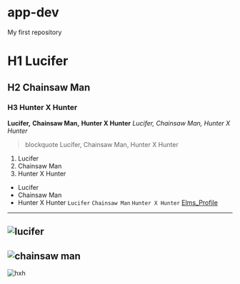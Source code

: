 # app-dev
My first repository
# H1 Lucifer
## H2 Chainsaw Man
### H3 Hunter X Hunter
**Lucifer,**
**Chainsaw Man,**
**Hunter X Hunter**
*Lucifer,*
*Chainsaw Man,*
*Hunter X Hunter*
> blockquote
> Lucifer,
> Chainsaw Man,
> Hunter X Hunter
1. Lucifer
2. Chainsaw Man
3. Hunter X Hunter
- Lucifer
- Chainsaw Man
- Hunter X Hunter
`Lucifer`
`Chainsaw Man`
`Hunter X Hunter`
[Elms_Profile](https://elms.sti.edu/my_profile)
---
![lucifer](https://user-images.githubusercontent.com/119738603/205441616-abfbabfa-fa64-499d-8ba9-876b816425b4.jpg)
---
![chainsaw man](https://user-images.githubusercontent.com/119738603/205441619-cd330ef4-0f42-45b1-bab7-61e5163e560e.jpg)
---
![hxh](https://user-images.githubusercontent.com/119738603/205441621-74b80b87-815d-4230-9054-13136a67e803.jpg)
